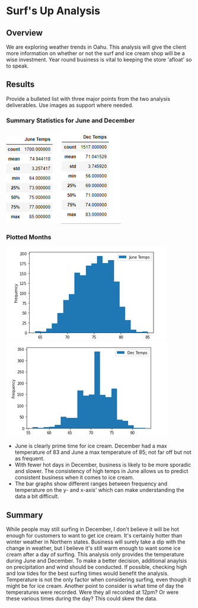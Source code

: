 # Surf's Up Analysis 
## Overview 
We are exploring weather trends in Oahu. This analysis will give the client more information on whether or not the surf and ice cream shop will be a wise investment. Year round business is vital to keeping the store 'afloat' so to speak. 


## Results

Provide a bulleted list with three major points from the two analysis deliverables. Use images as support where needed.

### Summary Statistics for June and December
![June_Temps](/Resources/june_temps.png) ![Dec_Temps](/Resources/dec_temps.png)

### Plotted Months
![June_plot](/Resources/june_plot.png) ![Dec_plot](/Resources/dec_plot.png)

* June is clearly prime time for ice cream. December had a max temperature of 83 and June a max temperature of 85; not far off but not as frequent. 
* With fewer hot days in December, business is likely to be more sporadic and slower. The consistency of high temps in June allows us to predict consistent business when it comes to ice cream.
* The bar graphs show different ranges between frequency and temperature on the y- and x-axis' which can make understanding the data a bit difficult. 

## Summary 
While people may still surfing in December, I don't believe it will be hot enough for customers to want to get ice cream. It's certainly hotter than winter weather in Northern states. Business will surely take a dip with the change in weather, but I believe it's still warm enough to want some ice cream after a day of surfing. 
This analysis only provides the temperature during June and December. To make a better decision, additional anaylsis on precipitation and wind should be conducted. If possible, checking high and low tides for the best surfing times would benefit the analysis. Temperature is not the only factor when considering surfing, even though it might be for ice cream.
Another point to consider is what time of day the temperatures were recorded. Were they all recorded at 12pm? Or were these various times during the day? This could skew the data. 
